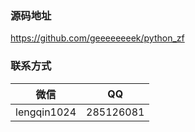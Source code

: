 ### 源码地址

https://github.com/geeeeeeeek/python_zf

### 联系方式



|  微信   | QQ  |
|  ----  | ----  |
| lengqin1024  | 285126081 |

